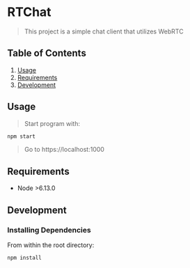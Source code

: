 # RTChat

> This project is a simple chat client that utilizes WebRTC

## Table of Contents

1. [Usage](#Usage)
1. [Requirements](#requirements)
1. [Development](#development)

## Usage

> Start program with:
```sh
npm start
```
> Go to https://localhost:1000

## Requirements

- Node >6.13.0

## Development

### Installing Dependencies

From within the root directory:

```sh
npm install
```


